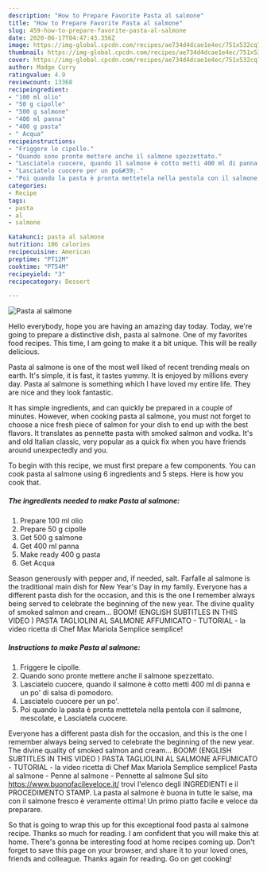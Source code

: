 ```yaml
---
description: "How to Prepare Favorite Pasta al salmone"
title: "How to Prepare Favorite Pasta al salmone"
slug: 459-how-to-prepare-favorite-pasta-al-salmone
date: 2020-06-17T04:47:43.356Z
image: https://img-global.cpcdn.com/recipes/ae734d4dcae1e4ec/751x532cq70/pasta-al-salmone-recipe-main-photo.jpg
thumbnail: https://img-global.cpcdn.com/recipes/ae734d4dcae1e4ec/751x532cq70/pasta-al-salmone-recipe-main-photo.jpg
cover: https://img-global.cpcdn.com/recipes/ae734d4dcae1e4ec/751x532cq70/pasta-al-salmone-recipe-main-photo.jpg
author: Madge Curry
ratingvalue: 4.9
reviewcount: 13368
recipeingredient:
- "100 ml olio"
- "50 g cipolle"
- "500 g salmone"
- "400 ml panna"
- "400 g pasta"
- " Acqua"
recipeinstructions:
- "Friggere le cipolle."
- "Quando sono pronte mettere anche il salmone spezzettato."
- "Lasciatelo cuocere, quando il salmone è cotto metti 400 ml di panna e un po&#39; di salsa di pomodoro."
- "Lasciatelo cuocere per un po&#39;."
- "Poi quando la pasta è pronta mettetela nella pentola con il salmone, mescolate, e Lasciatela cuocere."
categories:
- Recipe
tags:
- pasta
- al
- salmone

katakunci: pasta al salmone 
nutrition: 106 calories
recipecuisine: American
preptime: "PT12M"
cooktime: "PT54M"
recipeyield: "3"
recipecategory: Dessert

---
```



![Pasta al salmone](https://img-global.cpcdn.com/recipes/ae734d4dcae1e4ec/751x532cq70/pasta-al-salmone-recipe-main-photo.jpg)

Hello everybody, hope you are having an amazing day today. Today, we're going to prepare a distinctive dish, pasta al salmone. One of my favorites food recipes. This time, I am going to make it a bit unique. This will be really delicious.

Pasta al salmone is one of the most well liked of recent trending meals on earth. It's simple, it is fast, it tastes yummy. It is enjoyed by millions every day. Pasta al salmone is something which I have loved my entire life. They are nice and they look fantastic.

It has simple ingredients, and can quickly be prepared in a couple of minutes. However, when cooking pasta al salmone, you must not forget to choose a nice fresh piece of salmon for your dish to end up with the best flavors. It translates as pennette pasta with smoked salmon and vodka. It&#39;s and old Italian classic, very popular as a quick fix when you have friends around unexpectedly and you.


To begin with this recipe, we must first prepare a few components. You can cook pasta al salmone using 6 ingredients and 5 steps. Here is how you cook that.

<!--inarticleads1-->

##### The ingredients needed to make Pasta al salmone:

1. Prepare 100 ml olio
1. Prepare 50 g cipolle
1. Get 500 g salmone
1. Get 400 ml panna
1. Make ready 400 g pasta
1. Get  Acqua


Season generously with pepper and, if needed, salt. Farfalle al salmone is the traditional main dish for New Year&#39;s Day in my family. Everyone has a different pasta dish for the occasion, and this is the one I remember always being served to celebrate the beginning of the new year. The divine quality of smoked salmon and cream… BOOM! (ENGLISH SUBTITLES IN THIS VIDEO ) PASTA TAGLIOLINI AL SALMONE AFFUMICATO - TUTORIAL - la video ricetta di Chef Max Mariola Semplice semplice! 

<!--inarticleads2-->

##### Instructions to make Pasta al salmone:

1. Friggere le cipolle.
1. Quando sono pronte mettere anche il salmone spezzettato.
1. Lasciatelo cuocere, quando il salmone è cotto metti 400 ml di panna e un po&#39; di salsa di pomodoro.
1. Lasciatelo cuocere per un po&#39;.
1. Poi quando la pasta è pronta mettetela nella pentola con il salmone, mescolate, e Lasciatela cuocere.


Everyone has a different pasta dish for the occasion, and this is the one I remember always being served to celebrate the beginning of the new year. The divine quality of smoked salmon and cream… BOOM! (ENGLISH SUBTITLES IN THIS VIDEO ) PASTA TAGLIOLINI AL SALMONE AFFUMICATO - TUTORIAL - la video ricetta di Chef Max Mariola Semplice semplice! Pasta al salmone - Penne al salmone - Pennette al salmone Sul sito https://www.buonofacileveloce.it/ trovi l&#39;elenco degli INGREDIENTI e il PROCEDIMENTO STAMP. La pasta al salmone è buona in tutte le salse, ma con il salmone fresco è veramente ottima! Un primo piatto facile e veloce da preparare. 

So that is going to wrap this up for this exceptional food pasta al salmone recipe. Thanks so much for reading. I am confident that you will make this at home. There's gonna be interesting food at home recipes coming up. Don't forget to save this page on your browser, and share it to your loved ones, friends and colleague. Thanks again for reading. Go on get cooking!

